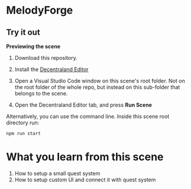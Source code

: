 # MelodyForge  

## Try it out

**Previewing the scene**

1. Download this repository.

2. Install the [Decentraland Editor](https://docs.decentraland.org/creator/development-guide/sdk7/editor/)

3. Open a Visual Studio Code window on this scene's root folder. Not on the root folder of the whole repo, but instead on this sub-folder that belongs to the scene.

4. Open the Decentraland Editor tab, and press **Run Scene**

Alternatively, you can use the command line. Inside this scene root directory run:

```
npm run start
```

# What you learn from this scene
1. How to setup a small quest system
2. How to setup custom UI and connect it with quest system